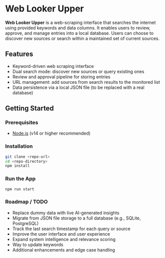 # Web Looker Upper

**Web Looker Upper** is a web-scraping interface that searches the internet using provided keywords and data columns. It enables users to review, approve, and manage entries into a local database. Users can choose to discover new sources or search within a maintained set of current sources.

## Features

- Keyword-driven web scraping interface  
- Dual search mode: discover new sources or query existing ones  
- Review and approval pipeline for storing entries  
- URL management: add sources from search results to the monitored list  
- Data persistence via a local JSON file (to be replaced with a real database)  

## Getting Started

### Prerequisites

- [Node.js](https://nodejs.org/) (v14 or higher recommended)

### Installation

```bash
git clone <repo-url>
cd <repo-directory>
npm install
```

### Run the App

```bash
npm run start
```

### Roadmap / TODO

- Replace dummy data with live AI-generated insights
- Migrate from JSON file storage to a full database (e.g., SQLite, PostgreSQL)
- Track the last search timestamp for each query or source
- Improve the user interface and user experience
- Expand system intelligence and relevance scoring
- Way to update keywords
- Additional enhancements and edge case handling
